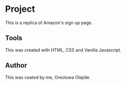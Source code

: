 # Project
This is a replica of Amazon's sign up page.

## Tools
This was created with HTML, CSS and Vanilla Javascript.


## Author
This was ceated by me, Oreoluwa Olajide.
